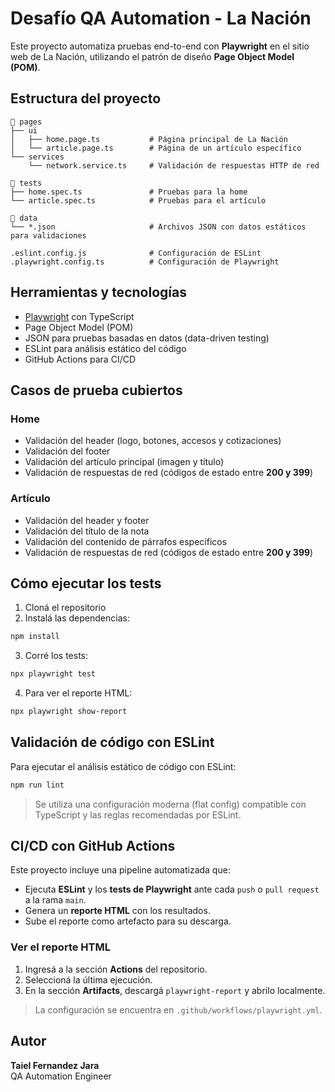 # Desafío QA Automation - La Nación

Este proyecto automatiza pruebas end-to-end con **Playwright** en el sitio web de La Nación, utilizando el patrón de diseño **Page Object Model (POM)**.

## Estructura del proyecto

```
📁 pages
├── ui
│   ├── home.page.ts           # Página principal de La Nación
│   └── article.page.ts        # Página de un artículo específico
└── services
    └── network.service.ts     # Validación de respuestas HTTP de red

📁 tests
├── home.spec.ts               # Pruebas para la home
└── article.spec.ts            # Pruebas para el artículo

📁 data
└── *.json                     # Archivos JSON con datos estáticos para validaciones

.eslint.config.js              # Configuración de ESLint
.playwright.config.ts          # Configuración de Playwright
```

## Herramientas y tecnologías

- [Playwright](https://playwright.dev/) con TypeScript
- Page Object Model (POM)
- JSON para pruebas basadas en datos (data-driven testing)
- ESLint para análisis estático del código
- GitHub Actions para CI/CD

## Casos de prueba cubiertos

### Home

- Validación del header (logo, botones, accesos y cotizaciones)
- Validación del footer
- Validación del artículo principal (imagen y título)
- Validación de respuestas de red (códigos de estado entre **200 y 399**)

### Artículo

- Validación del header y footer
- Validación del título de la nota
- Validación del contenido de párrafos específicos
- Validación de respuestas de red (códigos de estado entre **200 y 399**)

## Cómo ejecutar los tests

1. Cloná el repositorio
2. Instalá las dependencias:

```bash
npm install
```

3. Corré los tests:

```bash
npx playwright test
```

4. Para ver el reporte HTML:

```bash
npx playwright show-report
```

## Validación de código con ESLint

Para ejecutar el análisis estático de código con ESLint:

```bash
npm run lint
```

> Se utiliza una configuración moderna (flat config) compatible con TypeScript y las reglas recomendadas por ESLint.

## CI/CD con GitHub Actions

Este proyecto incluye una pipeline automatizada que:

- Ejecuta **ESLint** y los **tests de Playwright** ante cada `push` o `pull request` a la rama `main`.
- Genera un **reporte HTML** con los resultados.
- Sube el reporte como artefacto para su descarga.

### Ver el reporte HTML

1. Ingresá a la sección **Actions** del repositorio.
2. Seleccioná la última ejecución.
3. En la sección **Artifacts**, descargá `playwright-report` y abrilo localmente.

> La configuración se encuentra en `.github/workflows/playwright.yml`.

## Autor

**Taiel Fernandez Jara**  
QA Automation Engineer